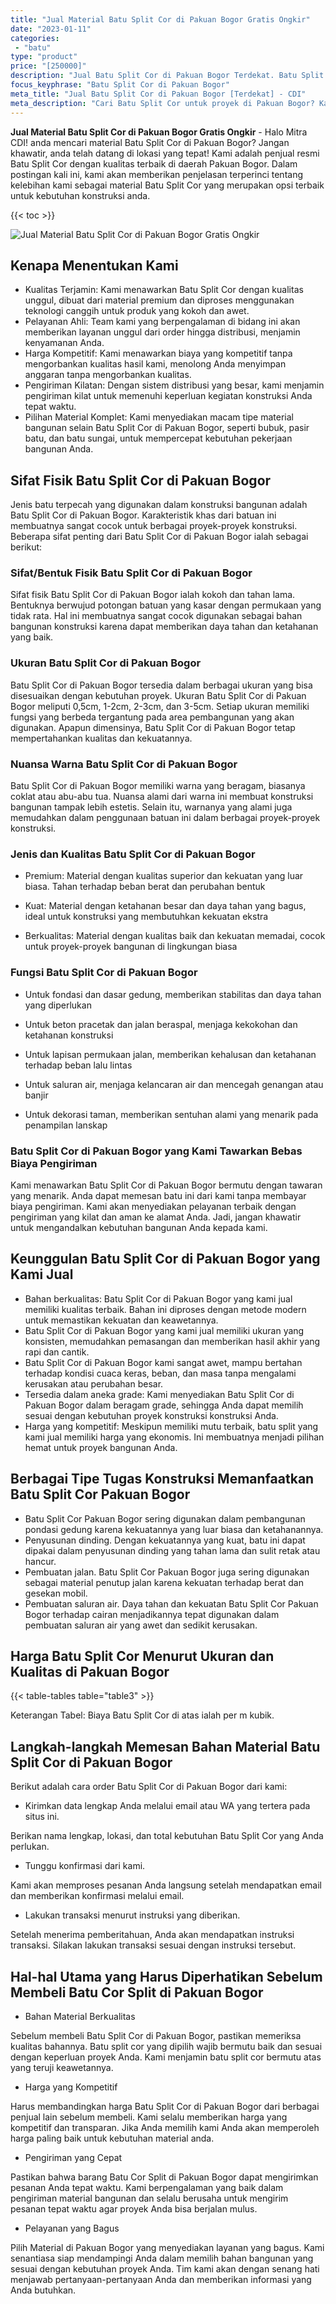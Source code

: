 ```yaml
---
title: "Jual Material Batu Split Cor di Pakuan Bogor Gratis Ongkir"
date: "2023-01-11"
categories:
 - "batu"
type: "product"
price: "[250000]"
description: "Jual Batu Split Cor di Pakuan Bogor Terdekat. Batu Split Cor ini sering digunakan dalam proyek konstruksi sebagai campuran beton yang berkualitas dan awet. Silakan hubungi kami untuk informasi lebih lanjut."
focus_keyphrase: "Batu Split Cor di Pakuan Bogor"
meta_title: "Jual Batu Split Cor di Pakuan Bogor [Terdekat] - CDI"
meta_description: "Cari Batu Split Cor untuk proyek di Pakuan Bogor? Kami menawarkan Batu Split Cor berkualitas untuk campuran beton. Dapatkan penawaran terbaik sekarang."
---
```


**Jual Material Batu Split Cor di Pakuan Bogor Gratis Ongkir** - Halo Mitra CDI! anda mencari material Batu Split Cor di Pakuan Bogor? Jangan khawatir, anda telah datang di lokasi yang tepat! Kami adalah penjual resmi Batu Split Cor dengan kualitas terbaik di daerah Pakuan Bogor. Dalam postingan kali ini, kami akan memberikan penjelasan terperinci tentang kelebihan kami sebagai material Batu Split Cor yang merupakan opsi terbaik untuk kebutuhan konstruksi anda.

{{< toc >}}

![Jual Material Batu Split Cor di Pakuan Bogor Gratis Ongkir](/images/batu/batu-split-11.jpg)

## Kenapa Menentukan Kami

*   Kualitas Terjamin: Kami menawarkan Batu Split Cor dengan kualitas unggul, dibuat dari material premium dan diproses menggunakan teknologi canggih untuk produk yang kokoh dan awet.
*   Pelayanan Ahli: Team kami yang berpengalaman di bidang ini akan memberikan layanan unggul dari order hingga distribusi, menjamin kenyamanan Anda.
*   Harga Kompetitif: Kami menawarkan biaya yang kompetitif tanpa mengorbankan kualitas hasil kami, menolong Anda menyimpan anggaran tanpa mengorbankan kualitas.
*   Pengiriman Kilatan: Dengan sistem distribusi yang besar, kami menjamin pengiriman kilat untuk memenuhi keperluan kegiatan konstruksi Anda tepat waktu.
*   Pilihan Material Komplet: Kami menyediakan macam tipe material bangunan selain Batu Split Cor di Pakuan Bogor, seperti bubuk, pasir batu, dan batu sungai, untuk mempercepat kebutuhan pekerjaan bangunan Anda.

## Sifat Fisik Batu Split Cor di Pakuan Bogor

Jenis batu terpecah yang digunakan dalam konstruksi bangunan adalah Batu Split Cor di Pakuan Bogor. Karakteristik khas dari batuan ini membuatnya sangat cocok untuk berbagai proyek-proyek konstruksi. Beberapa sifat penting dari Batu Split Cor di Pakuan Bogor ialah sebagai berikut:

### Sifat/Bentuk Fisik Batu Split Cor di Pakuan Bogor

Sifat fisik Batu Split Cor di Pakuan Bogor ialah kokoh dan tahan lama. Bentuknya berwujud potongan batuan yang kasar dengan permukaan yang tidak rata. Hal ini membuatnya sangat cocok digunakan sebagai bahan bangunan konstruksi karena dapat memberikan daya tahan dan ketahanan yang baik.

### Ukuran Batu Split Cor di Pakuan Bogor

Batu Split Cor di Pakuan Bogor tersedia dalam berbagai ukuran yang bisa disesuaikan dengan kebutuhan proyek. Ukuran Batu Split Cor di Pakuan Bogor meliputi 0,5cm, 1-2cm, 2-3cm, dan 3-5cm. Setiap ukuran memiliki fungsi yang berbeda tergantung pada area pembangunan yang akan digunakan. Apapun dimensinya, Batu Split Cor di Pakuan Bogor tetap mempertahankan kualitas dan kekuatannya.

### Nuansa Warna Batu Split Cor di Pakuan Bogor

Batu Split Cor di Pakuan Bogor memiliki warna yang beragam, biasanya coklat atau abu-abu tua. Nuansa alami dari warna ini membuat konstruksi bangunan tampak lebih estetis. Selain itu, warnanya yang alami juga memudahkan dalam penggunaan batuan ini dalam berbagai proyek-proyek konstruksi.

### Jenis dan Kualitas Batu Split Cor di Pakuan Bogor

*   Premium: Material dengan kualitas superior dan kekuatan yang luar biasa. Tahan terhadap beban berat dan perubahan bentuk

*   Kuat: Material dengan ketahanan besar dan daya tahan yang bagus, ideal untuk konstruksi yang membutuhkan kekuatan ekstra

*   Berkualitas: Material dengan kualitas baik dan kekuatan memadai, cocok untuk proyek-proyek bangunan di lingkungan biasa

### Fungsi Batu Split Cor di Pakuan Bogor

*   Untuk fondasi dan dasar gedung, memberikan stabilitas dan daya tahan yang diperlukan

*   Untuk beton pracetak dan jalan beraspal, menjaga kekokohan dan ketahanan konstruksi

*   Untuk lapisan permukaan jalan, memberikan kehalusan dan ketahanan terhadap beban lalu lintas

*   Untuk saluran air, menjaga kelancaran air dan mencegah genangan atau banjir

*   Untuk dekorasi taman, memberikan sentuhan alami yang menarik pada penampilan lanskap

### Batu Split Cor di Pakuan Bogor yang Kami Tawarkan Bebas Biaya Pengiriman

Kami menawarkan Batu Split Cor di Pakuan Bogor bermutu dengan tawaran yang menarik. Anda dapat memesan batu ini dari kami tanpa membayar biaya pengiriman. Kami akan menyediakan pelayanan terbaik dengan pengiriman yang kilat dan aman ke alamat Anda. Jadi, jangan khawatir untuk mengandalkan kebutuhan bangunan Anda kepada kami.

## Keunggulan Batu Split Cor di Pakuan Bogor yang Kami Jual

*   Bahan berkualitas: Batu Split Cor di Pakuan Bogor yang kami jual memiliki kualitas terbaik. Bahan ini diproses dengan metode modern untuk memastikan kekuatan dan keawetannya.
*   Batu Split Cor di Pakuan Bogor yang kami jual memiliki ukuran yang konsisten, memudahkan pemasangan dan memberikan hasil akhir yang rapi dan cantik.
*   Batu Split Cor di Pakuan Bogor kami sangat awet, mampu bertahan terhadap kondisi cuaca keras, beban, dan masa tanpa mengalami kerusakan atau perubahan besar.
*   Tersedia dalam aneka grade: Kami menyediakan Batu Split Cor di Pakuan Bogor dalam beragam grade, sehingga Anda dapat memilih sesuai dengan kebutuhan proyek konstruksi konstruksi Anda.
*   Harga yang kompetitif: Meskipun memiliki mutu terbaik, batu split yang kami jual memiliki harga yang ekonomis. Ini membuatnya menjadi pilihan hemat untuk proyek bangunan Anda.

## Berbagai Tipe Tugas Konstruksi Memanfaatkan Batu Split Cor Pakuan Bogor

*   Batu Split Cor Pakuan Bogor sering digunakan dalam pembangunan pondasi gedung karena kekuatannya yang luar biasa dan ketahanannya.
*   Penyusunan dinding. Dengan kekuatannya yang kuat, batu ini dapat dipakai dalam penyusunan dinding yang tahan lama dan sulit retak atau hancur.
*   Pembuatan jalan. Batu Split Cor Pakuan Bogor juga sering digunakan sebagai material penutup jalan karena kekuatan terhadap berat dan gesekan mobil.
*   Pembuatan saluran air. Daya tahan dan kekuatan Batu Split Cor Pakuan Bogor terhadap cairan menjadikannya tepat digunakan dalam pembuatan saluran air yang awet dan sedikit kerusakan.

## Harga Batu Split Cor Menurut Ukuran dan Kualitas di Pakuan Bogor

{{< table-tables table="table3" >}}

Keterangan Tabel: Biaya Batu Split Cor di atas ialah per m kubik.

## Langkah-langkah Memesan Bahan Material Batu Split Cor di Pakuan Bogor

Berikut adalah cara order Batu Split Cor di Pakuan Bogor dari kami:

*   Kirimkan data lengkap Anda melalui email atau WA yang tertera pada situs ini.

Berikan nama lengkap, lokasi, dan total kebutuhan Batu Split Cor yang Anda perlukan.
*   Tunggu konfirmasi dari kami.

Kami akan memproses pesanan Anda langsung setelah mendapatkan email dan memberikan konfirmasi melalui email.
*   Lakukan transaksi menurut instruksi yang diberikan.

Setelah menerima pemberitahuan, Anda akan mendapatkan instruksi transaksi. Silakan lakukan transaksi sesuai dengan instruksi tersebut.

## Hal-hal Utama yang Harus Diperhatikan Sebelum Membeli Batu Cor Split di Pakuan Bogor

*   Bahan Material Berkualitas

Sebelum membeli Batu Split Cor di Pakuan Bogor, pastikan memeriksa kualitas bahannya. Batu split cor yang dipilih wajib bermutu baik dan sesuai dengan keperluan proyek Anda. Kami menjamin batu split cor bermutu atas yang teruji keawetannya.
*   Harga yang Kompetitif

Harus membandingkan harga Batu Split Cor di Pakuan Bogor dari berbagai penjual lain sebelum membeli. Kami selalu memberikan harga yang kompetitif dan transparan. Jika Anda memilih kami Anda akan memperoleh harga paling baik untuk kebutuhan material anda.
*   Pengiriman yang Cepat

Pastikan bahwa barang Batu Cor Split di Pakuan Bogor dapat mengirimkan pesanan Anda tepat waktu. Kami berpengalaman yang baik dalam pengiriman material bangunan dan selalu berusaha untuk mengirim pesanan tepat waktu agar proyek Anda bisa berjalan mulus.
*   Pelayanan yang Bagus

Pilih Material di Pakuan Bogor yang menyediakan layanan yang bagus. Kami senantiasa siap mendampingi Anda dalam memilih bahan bangunan yang sesuai dengan kebutuhan proyek Anda. Tim kami akan dengan senang hati menjawab pertanyaan-pertanyaan Anda dan memberikan informasi yang Anda butuhkan.